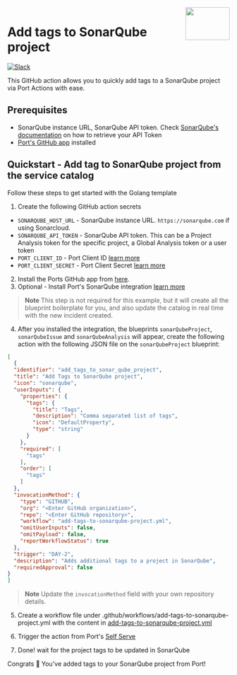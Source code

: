 <img align="right" width="100" height="74" src="https://user-images.githubusercontent.com/8277210/183290025-d7b24277-dfb4-4ce1-bece-7fe0ecd5efd4.svg" />

# Add tags to SonarQube project

[![Slack](https://img.shields.io/badge/Slack-4A154B?style=for-the-badge&logo=slack&logoColor=white)](https://join.slack.com/t/devex-community/shared_invite/zt-1bmf5621e-GGfuJdMPK2D8UN58qL4E_g)

This GitHub action allows you to quickly add tags to a SonarQube project via Port Actions with ease.

## Prerequisites
* SonarQube instance URL, SonarQube API token. Check [SonarQube's documentation](https://docs.sonarsource.com/sonarqube/latest/user-guide/user-account/generating-and-using-tokens/) on how to retrieve your API Token
* [Port's GitHub app](https://github.com/apps/getport-io) installed

## Quickstart - Add tag to SonarQube project from the service catalog

Follow these steps to get started with the Golang template

1. Create the following GitHub action secrets
* `SONARQUBE_HOST_URL` - SonarQube instance URL. `https://sonarqube.com` if using Sonarcloud.
* `SONARQUBE_API_TOKEN` - SonarQube API token. This can be a Project Analysis token for the specific project, a Global Analysis token or a user token
* `PORT_CLIENT_ID` - Port Client ID [learn more](https://docs.getport.io/build-your-software-catalog/sync-data-to-catalog/api/#get-api-token)
* `PORT_CLIENT_SECRET` - Port Client Secret [learn more](https://docs.getport.io/build-your-software-catalog/sync-data-to-catalog/api/#get-api-token)

2. Install the Ports GitHub app from [here](https://github.com/apps/getport-io/installations/new).
3. Optional - Install Port's SonarQube integration [learn more](https://docs.getport.io/build-your-software-catalog/sync-data-to-catalog/code-quality-security/sonarqube)
>**Note** This step is not required for this example, but it will create all the blueprint boilerplate for you, and also update the catalog in real time with the new incident created.
4. After you installed the integration, the blueprints `sonarQubeProject`, `sonarQubeIssue` and `sonarQubeAnalysis` will appear, create the following action with the following JSON file on the `sonarQubeProject` blueprint:

```json
[
  {
  "identifier": "add_tags_to_sonar_qube_project",
  "title": "Add Tags to SonarQube project",
  "icon": "sonarqube",
  "userInputs": {
    "properties": {
      "tags": {
        "title": "Tags",
        "description": "Comma separated list of tags",
        "icon": "DefaultProperty",
        "type": "string"
      }
    },
    "required": [
      "tags"
    ],
    "order": [
      "tags"
    ]
  },
  "invocationMethod": {
    "type": "GITHUB",
    "org": "<Enter GitHub organization>",
    "repo": "<Enter GitHub repository>",
    "workflow": "add-tags-to-sonarqube-project.yml",
    "omitUserInputs": false,
    "omitPayload": false,
    "reportWorkflowStatus": true
  },
  "trigger": "DAY-2",
  "description": "Adds additional tags to a project in SonarQube",
  "requiredApproval": false
}
]
```
>**Note** Update the `invocationMethod` field with your own repository details.

5. Create a workflow file under .github/workflows/add-tags-to-sonarqube-project.yml with the content in [add-tags-to-sonarqube-project.yml](./add-tags-to-sonarqube-project.yml)

6. Trigger the action from Port's [Self Serve](https://app.getport.io/self-serve)

7. Done! wait for the project tags to be updated in SonarQube

Congrats 🎉 You've added tags to your SonarQube project from Port!
